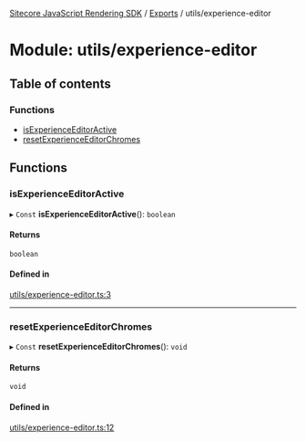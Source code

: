 [Sitecore JavaScript Rendering SDK](../README.md) / [Exports](../modules.md) / utils/experience-editor

# Module: utils/experience-editor

## Table of contents

### Functions

- [isExperienceEditorActive](utils_experience_editor.md#isexperienceeditoractive)
- [resetExperienceEditorChromes](utils_experience_editor.md#resetexperienceeditorchromes)

## Functions

### isExperienceEditorActive

▸ `Const` **isExperienceEditorActive**(): `boolean`

#### Returns

`boolean`

#### Defined in

[utils/experience-editor.ts:3](https://github.com/Sitecore/jss/blob/e49fd4cc/packages/sitecore-jss/src/utils/experience-editor.ts#L3)

___

### resetExperienceEditorChromes

▸ `Const` **resetExperienceEditorChromes**(): `void`

#### Returns

`void`

#### Defined in

[utils/experience-editor.ts:12](https://github.com/Sitecore/jss/blob/e49fd4cc/packages/sitecore-jss/src/utils/experience-editor.ts#L12)
